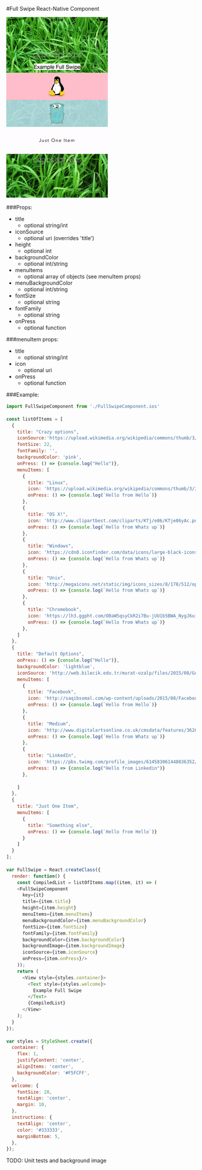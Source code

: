 #Full Swipe React-Native Component

![alt tag](https://raw.githubusercontent.com/natdm/FullSwipe/master/images/FullSwipe_resize.gif)


###Props:
* title
  *  optional string/int
* iconSource
  *  optional uri (overrides 'title')
* height
  *  optional int
* backgroundColor
  *  optional int/string
* menuItems
  *  optional array of objects (see menuItem props)
* menuBackgroundColor
  *  optional int/string
* fontSize
  *  optional string
* fontFamily
  *  optional string
* onPress
  *  optional function

###menuItem props:

* title
  *  optional string/int
* icon
  *  optional uri
* onPress
  *  optional function

###Example:

```javascript
import FullSwipeComponent from './FullSwipeComponent.ios'

const listOfItems = [
  {
    title: "Crazy options",
    iconSource:'https://upload.wikimedia.org/wikipedia/commons/thumb/3/35/Tux.svg/2000px-Tux.svg.png',
    fontSize: 22,
    fontFamily: '',
    backgroundColor: 'pink',
    onPress: () => {console.log("Hello")},
    menuItems: [
      {
        title: "Linux",
        icon: 'https://upload.wikimedia.org/wikipedia/commons/thumb/3/35/Tux.svg/2000px-Tux.svg.png',
        onPress: () => {console.log(`Hello from Hello`)}
      },
      {
        title: "OS X!",
        icon: 'http://www.clipartbest.com/cliparts/KTj/e86/KTje86yAc.png',
        onPress: () => {console.log(`Hello from Whats up`)}
      },
      {
        title: "Windows",
        icon: 'https://cdn0.iconfinder.com/data/icons/large-black-icons/512/Windows_window_interface_microsoft.png',
        onPress: () => {console.log(`Hello from Whats up`)}
      },
      {
        title: "Unix",
        icon: 'http://megaicons.net/static/img/icons_sizes/8/178/512/operating-sysytems-unix-icon.png',
        onPress: () => {console.log(`Hello from Whats up`)}
      },
      {
        title: "Chromebook",
        icon: 'https://lh3.ggpht.com/O0aW5qsyCkR2i7Bu-jUU1b5BWA_NygJ6ui4MgaAvL7gfqvVWqkOBscDaq4pn-vkwByUx=w300',
        onPress: () => {console.log(`Hello from Whats up`)}
      },
    ]
  },
  {
    title: "Default Options",
    onPress: () => {console.log("Hello")},
    backgroundColor: 'lightblue',
    iconSource: 'http://web.bilecik.edu.tr/murat-ozalp/files/2015/08/GoLang.png',
    menuItems: [
      {
        title: "Facebook",
        icon: 'http://saqibsomal.com/wp-content/uploads/2015/08/Facebook-icon-5.png',
        onPress: () => {console.log(`Hello from Hello`)}
      },
      {
        title: "Medium",
        icon: 'http://www.digitalartsonline.co.uk/cmsdata/features/3626921/medium-m-color-688.png',
        onPress: () => {console.log(`Hello from Whats up`)}
      },
      {
        title: "LinkedIn",
        icon: 'https://pbs.twimg.com/profile_images/614583061448036352/CBpFkPaz.png',
        onPress: () => {console.log("Hello from Linkedin")}
      },

    ]
  },
  {
    title: "Just One Item",
    menuItems: [
      {
        title: "Something else",
        onPress: () => {console.log(`Hello from Hello`)}
      }
    ]
  }
];

var FullSwipe = React.createClass({
  render: function() {
    const CompiledList = listOfItems.map((item, it) => (
    <FullSwipeComponent
      key={it}
      title={item.title}
      height={item.height}
      menuItems={item.menuItems}
      menuBackgroundColor={item.menuBackgroundColor}
      fontSize={item.fontSize}
      fontFamily={item.fontFamily}
      backgroundColor={item.backgroundColor}
      backgroundImage={item.backgroundImage}
      iconSource={item.iconSource}
      onPress={item.onPress}/>
    ));
    return (
      <View style={styles.container}>
        <Text style={styles.welcome}>
          Example Full Swipe
        </Text>
        {CompiledList}
      </View>
    );
  }
});

var styles = StyleSheet.create({
  container: {
    flex: 1,
    justifyContent: 'center',
    alignItems: 'center',
    backgroundColor: '#F5FCFF',
  },
  welcome: {
    fontSize: 20,
    textAlign: 'center',
    margin: 10,
  },
  instructions: {
    textAlign: 'center',
    color: '#333333',
    marginBottom: 5,
  },
});
```

TODO: Unit tests and background image